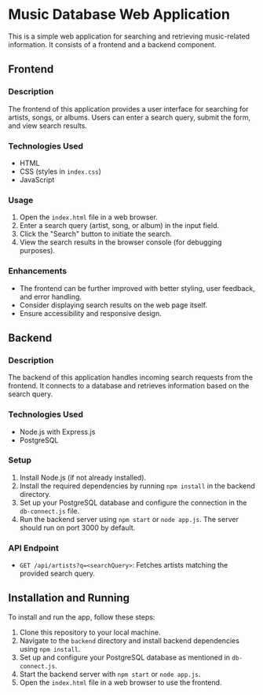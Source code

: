 # Music Database Web Application

This is a simple web application for searching and retrieving music-related information. It consists of a frontend and a backend component.

## Frontend

### Description

The frontend of this application provides a user interface for searching for artists, songs, or albums. Users can enter a search query, submit the form, and view search results.

### Technologies Used

- HTML
- CSS (styles in `index.css`)
- JavaScript

### Usage

1. Open the `index.html` file in a web browser.
2. Enter a search query (artist, song, or album) in the input field.
3. Click the "Search" button to initiate the search.
4. View the search results in the browser console (for debugging purposes).

### Enhancements

- The frontend can be further improved with better styling, user feedback, and error handling.
- Consider displaying search results on the web page itself.
- Ensure accessibility and responsive design.

## Backend

### Description

The backend of this application handles incoming search requests from the frontend. It connects to a database and retrieves information based on the search query.

### Technologies Used

- Node.js with Express.js
- PostgreSQL 

### Setup

1. Install Node.js (if not already installed).
2. Install the required dependencies by running `npm install` in the backend directory.
3. Set up your PostgreSQL database and configure the connection in the `db-connect.js` file.
4. Run the backend server using `npm start` or `node app.js`. The server should run on port 3000 by default.

### API Endpoint

- `GET /api/artists?q=<searchQuery>`: Fetches artists matching the provided search query.


## Installation and Running

To install and run the app, follow these steps:

1. Clone this repository to your local machine.
2. Navigate to the `backend` directory and install backend dependencies using `npm install`.
3. Set up and configure your PostgreSQL database as mentioned in `db-connect.js`.
4. Start the backend server with `npm start` or `node app.js`.
5. Open the `index.html` file in a web browser to use the frontend.


